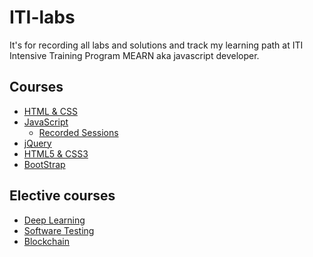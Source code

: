 # ITI-labs
 It's for recording all labs and solutions and track my learning path at ITI Intensive Training Program MEARN aka javascript developer.
## Courses
- [HTML & CSS][htm]
- [JavaScript][JS]
  - [Recorded Sessions][Rec]
- [jQuery][JQ]
- [HTML5 & CSS3][html5]
- [BootStrap][BS]

## Elective courses
- [Deep Learning][DL]
- [Software Testing][ST]
- [Blockchain][BN]




[htm]:https://maharatech.gov.eg/enrol/index.php?id=36
[Rec]:https://drive.google.com/drive/folders/1OmdSh68vUO8mfwN8g_XN-K52HVGUP1QW
[JS]:https://maharatech.gov.eg/enrol/index.php?id=741
[JQ]:https://drive.google.com/drive/folders/1at--WInJc5jj5XYoB3XNVUaYcAnTRoca
[html5]:https://drive.google.com/drive/folders/1Qnkm7zzED9Q5EOb3qwPzPKeY1f8uT-IK
[BS]:https://drive.google.com/drive/folders/1lXNKA7wt1YQPLXytcTc09UF8Xf5cOv37
[DL]:https://maharatech.gov.eg/course/view.php?id=1006
[BN]:https://maharatech.gov.eg/course/view.php?id=996
[ST]:https://maharatech.gov.eg/course/view.php?id=990
